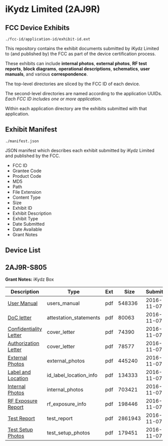 # iKydz Limited (2AJ9R)
## FCC Device Exhibits

```
./fcc-id/application-id/exhibit-id.ext
```

This repository contains the exhibit documents submitted by iKydz Limited to (and published by) the FCC as part of the device certification process.

These exhibits can include **internal photos**, **external photos**, **RF test reports**, **block diagrams**, **operational descriptions**, **schematics**, **user manuals**, and various **correspondence**.

The top-level directories are sliced by the FCC ID of each device.

The second-level directories are named according to the application UUIDs. *Each FCC ID includes one or more application.*

Within each application directory are the exhibits submitted with that application. 

## Exhibit Manifest

```
./manifest.json
```

JSON manifest which describes each exhibit submitted by iKydz Limited and published by the FCC.

- FCC ID
- Grantee Code
- Product Code
- MD5
- Path
- File Extension
- Content Type
- Size
- Exhibit ID
- Exhibit Description
- Exhibit Type
- Date Submitted
- Date Available
- Grant Notes

## Device List
## 2AJ9R-S805
**Grant Notes:** iKydz Box

| Description | Type | Ext | Size | Submitted | Available |
| ----------- | ---- | --- | ---- | --------- | --------- |
| [User Manual](2AJ9R-S805/48b94966517e8eef0a58a53b04d7aab2/3188777.pdf) | users_manual | pdf | 548336 | 2016-11-07 | 2016-11-07 |
| [DoC letter](2AJ9R-S805/48b94966517e8eef0a58a53b04d7aab2/3188780.pdf) | attestation_statements | pdf | 80063 | 2016-11-07 | 2016-11-07 |
| [Confidentiality Letter](2AJ9R-S805/48b94966517e8eef0a58a53b04d7aab2/3188778.pdf) | cover_letter | pdf | 74390 | 2016-11-07 | 2016-11-07 |
| [Authorization Letter](2AJ9R-S805/48b94966517e8eef0a58a53b04d7aab2/3188779.pdf) | cover_letter | pdf | 78577 | 2016-11-07 | 2016-11-07 |
| [External Photos](2AJ9R-S805/48b94966517e8eef0a58a53b04d7aab2/3188774.pdf) | external_photos | pdf | 445240 | 2016-11-07 | 2016-11-07 |
| [Label and Location](2AJ9R-S805/48b94966517e8eef0a58a53b04d7aab2/3188782.pdf) | id_label_location_info | pdf | 134333 | 2016-11-07 | 2016-11-07 |
| [Internal Photos](2AJ9R-S805/48b94966517e8eef0a58a53b04d7aab2/3188775.pdf) | internal_photos | pdf | 703421 | 2016-11-07 | 2016-11-07 |
| [RF Exposure Report](2AJ9R-S805/48b94966517e8eef0a58a53b04d7aab2/3188783.pdf) | rf_exposure_info | pdf | 198446 | 2016-11-07 | 2016-11-07 |
| [Test Report](2AJ9R-S805/48b94966517e8eef0a58a53b04d7aab2/3188781.pdf) | test_report | pdf | 2861943 | 2016-11-07 | 2016-11-07 |
| [Test Setup Photos](2AJ9R-S805/48b94966517e8eef0a58a53b04d7aab2/3188776.pdf) | test_setup_photos | pdf | 179451 | 2016-11-07 | 2016-11-07 |
